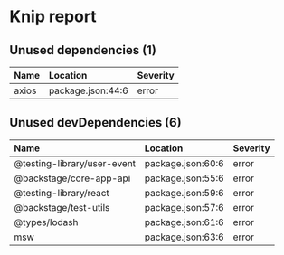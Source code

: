 # Knip report

## Unused dependencies (1)

| Name  | Location          | Severity |
| :---- | :---------------- | :------- |
| axios | package.json:44:6 | error    |

## Unused devDependencies (6)

| Name                        | Location          | Severity |
| :-------------------------- | :---------------- | :------- |
| @testing-library/user-event | package.json:60:6 | error    |
| @backstage/core-app-api     | package.json:55:6 | error    |
| @testing-library/react      | package.json:59:6 | error    |
| @backstage/test-utils       | package.json:57:6 | error    |
| @types/lodash               | package.json:61:6 | error    |
| msw                         | package.json:63:6 | error    |
